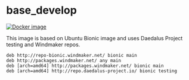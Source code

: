 # base_develop

[![Docker image](https://img.shields.io/badge/docker-latest-blue.svg)](https://hub.docker.com/r/daedalusproject/base_develop)

This image is based on Ubuntu Bionic image and uses Daedalus Project testing and Windmaker repos.

```
deb http://repo-bionic.windmaker.net/ bionic main
deb http://packages.windmaker.net/ any main
deb [arch=amd64] http://packages.windmaker.net/ bionic main
deb [arch=amd64] http://repo.daedalus-project.io/ bionic testing
```

